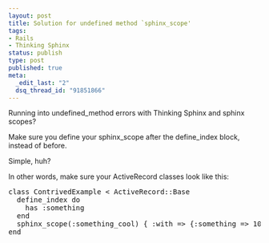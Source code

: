 ```yaml
--- 
layout: post
title: Solution for undefined method `sphinx_scope'
tags: 
- Rails
- Thinking Sphinx
status: publish
type: post
published: true
meta: 
  _edit_last: "2"
  dsq_thread_id: "91851866"
---
```

Running into undefined_method errors with Thinking Sphinx and sphinx scopes?

Make sure you define your sphinx_scope after the define_index block, instead of before.

Simple, huh?

In other words, make sure your ActiveRecord classes look like this:

<pre lang="RUBY">
class ContrivedExample < ActiveRecord::Base
  define_index do
    has :something
  end
  sphinx_scope(:something_cool) { :with => {:something => 10} }
end
</pre>
